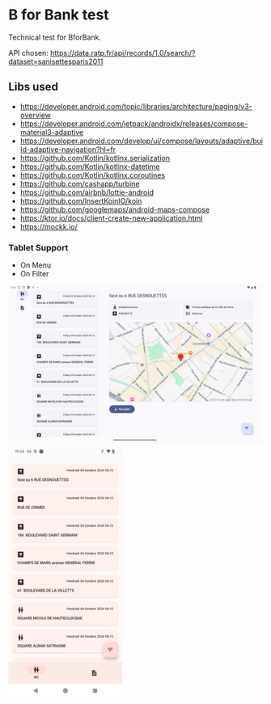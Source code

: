 # B for Bank test

Technical test for BforBank.

API chosen: https://data.ratp.fr/api/records/1.0/search/?dataset=sanisettesparis2011

## Libs used
- https://developer.android.com/topic/libraries/architecture/paging/v3-overview
- https://developer.android.com/jetpack/androidx/releases/compose-material3-adaptive
- https://developer.android.com/develop/ui/compose/layouts/adaptive/build-adaptive-navigation?hl=fr
- https://github.com/Kotlin/kotlinx.serialization
- https://github.com/Kotlin/kotlinx-datetime
- https://github.com/Kotlin/kotlinx.coroutines
- https://github.com/cashapp/turbine
- https://github.com/airbnb/lottie-android
- https://github.com/InsertKoinIO/koin
- https://github.com/googlemaps/android-maps-compose
- https://ktor.io/docs/client-create-new-application.html
- https://mockk.io/

### Tablet Support 

- On Menu
- On Filter

<img src="./screenshot/tablet.png" width="500">
<img src="./screenshot/phone.png" height="500">
